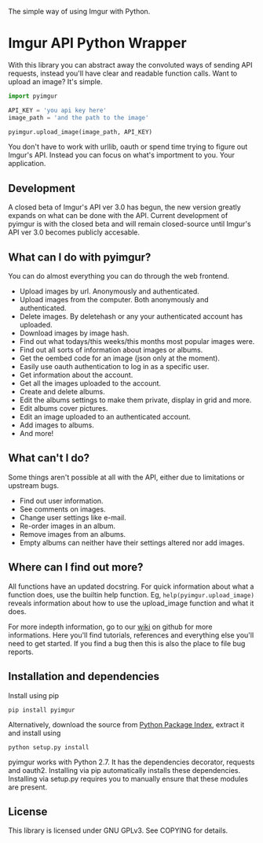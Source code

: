 The simple way of using Imgur with Python.


# Imgur API Python Wrapper

With this library you can abstract away the convoluted ways of sending API requests, instead you'll have clear and readable function calls. Want to upload an image? It's simple.

```python
import pyimgur

API_KEY = 'you api key here'
image_path = 'and the path to the image'

pyimgur.upload_image(image_path, API_KEY)
```

You don't have to work with urllib, oauth or spend time trying to figure out Imgur's API. Instead you can focus on what's importment to you. Your application.

## Development

A closed beta of Imgur's API ver 3.0 has begun, the new version greatly expands on what can be done with the API. Current development of pyimgur is with the closed beta and will remain closed-source until Imgur's API ver 3.0 becomes publicly accesable.

## What can I do with pyimgur?

You can do almost everything you can do through the web frontend.

 * Upload images by url. Anonymously and authenticated.
 * Upload images from the computer. Both anonymously and authenticated.
 * Delete images. By deletehash or any your authenticated account has uploaded.
 * Download images by image hash.
 * Find out what todays/this weeks/this months most popular images were.
 * Find out all sorts of information about images or albums.
 * Get the oembed code for an image (json only at the moment).
 * Easily use oauth authentication to log in as a specific user.
 * Get information about the account.
 * Get all the images uploaded to the account.
 * Create and delete albums.
 * Edit the albums settings to make them private, display in grid and more.
 * Edit albums cover pictures.
 * Edit an image uploaded to an authenticated account.
 * Add images to albums.
 * And more!

## What can't I do?

Some things aren't possible at all with the API, either due to limitations or upstream bugs.

 * Find out user information.
 * See comments on images.
 * Change user settings like e-mail.
 * Re-order images in an album.
 * Remove images from an albums.
 * Empty albums can neither have their settings altered nor add images.

## Where can I find out more?

All functions have an updated docstring. For quick information about what a function does, use the builtin help function. Eg, `help(pyimgur.upload_image)` reveals information about how to use the upload_image function and what it does.

For more indepth information, go to our [wiki](google.com) on github for more informations. Here you'll find tutorials, references and everything else you'll need to get started. If you find a bug then this is also the place to file bug reports.

## Installation and dependencies

Install using pip

```  
pip install pyimgur
```

Alternatively, download the source from [Python Package Index](google.com), extract it and install using 

```
python setup.py install
```

pyimgur works with Python 2.7. It has the dependencies decorator, requests and oauth2. Installing via pip automatically installs these dependencies. Installing via setup.py requires you to manually ensure that these modules are present.

## License

This library is licensed under GNU GPLv3. See COPYING for details.
